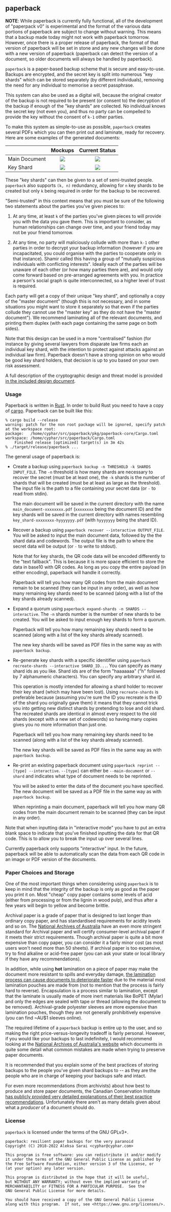 ## paperback ##

**NOTE**: While paperback is currently fully functional, all of the development
of "paperpack v0" is experimental and the format of the various data portions
of paperback are subject to change without warning. This means that a backup
made today might not work with paperback tomorrow. However, once there is a
proper release of paperback, the format of that version of paperback will be
set in stone and any new changes will be done with a new version of paperback
(paperback can detect the version of a document, so older documents will always
be handled by paperback).

`paperback` is a paper-based backup scheme that is secure and easy-to-use.
Backups are encrypted, and the secret key is split into numerous "key shards"
which can be stored separately (by different individuals), removing the need
for any individual to memorise a secret passphrase.

This system can also be used as a digital will, because the original creator of
the backup is not required to be present (or consent to) the decryption of the
backup if enough of the "key shards" are collected. No individual knows the
secret key (not even you), and thus no party can be compelled to provide the
key without the consent of `k-1` other parties.

To make this system as simple-to-use as possible, `paperback` creates several
PDFs which you can then print out and laminate, ready for recovery. Here are
some examples of the generated documents:

|               |                                Mockups                                |                           Current Status                           |
| ------------- | :-------------------------------------------------------------------: | :----------------------------------------------------------------: |
| Main Document | <img style="max-height:400px" src="contrib/mockup-maindocument.png"/> | <img style="max-height:400px" src="contrib/poc-maindocument.png"/> |
| Key Shard     | <img style="max-height:400px" src="contrib/mockup-keyshard.png"/>     | <img style="max-height:400px" src="contrib/poc-keyshard.png"/>     |

These "key shards" can then be given to a set of semi-trusted people.
`paperback` also supports `(k, n)` redundancy, allowing for `n` key shards to
be created but only `k` being required in order for the backup to be recovered.

"Semi-trusted" in this context means that you must be sure of the following two
statements about the parties you've given pieces to:

1. At any time, at least `k` of the parties you've given pieces to will provide
   you with the data you gave them. This is important to consider, as human
   relationships can change over time, and your friend today may not be your
   friend tomorrow.

2. At any time, no party will maliciously collude with more than `k-1` other
   parties in order to decrypt your backup information (however if you are
   incapacitated, you could organise with the parties to cooperate only in that
   instance).  Shamir called this having a group of "mutually suspicious
   individuals with conflicting interests". Ideally each of the parties will be
   unaware of each other (or how many parties there are), and would only come
   forward based on pre-arranged agreements with you. In practice a person's
   social graph is quite interconnected, so a higher level of trust is
   required.

Each party will get a copy of their unique "key shard", and optionally a copy
of the "master document" (though this is not necessary, and in some situations
you might want to store it separately so that even if the parties collude they
cannot use the "master key" as they do not have the "master document"). We
recommend laminating all of the relevant documents, and printing them duplex
(with each page containing the same page on both sides).

Note that this design can be used in a more "centralised" fashion (for instance
by giving several lawyers from disparate law firms each an individual key
shard, with the intention to protect against attacks against an individual law
firm). Paperback doesn't have a strong opinion on who would be good key shard
holders, that decision is up to you based on your own risk assessment.

A full description of the cryptographic design and threat model is provided [in
the included design document][design].

[design]: DESIGN.md

### Usage ###

Paperback is written in [Rust][rust]. In order to build Rust you need to have a
copy of [cargo][cargo]. Paperback can be built like this:


```
% cargo build --release
warning: patch for the non root package will be ignored, specify patch at the workspace root:
package:   /home/cyphar/src/paperback/pkg/paperback-core/Cargo.toml
workspace: /home/cyphar/src/paperback/Cargo.toml
    Finished release [optimized] target(s) in 3m 42s
% ./target/release/paperback ...
```

The general usage of paperback is:

 * Create a backup using `paperback backup -n THRESHOLD -k SHARDS INPUT_FILE`.
   The `-n` threshold is how many shards are necessary to recover the secret
   (must be at least one), the `-k` shards is the number of shards that will be
   created (must be at least as large as the threshold). The input file is the
   path to a file containing your secret data (or `-` to read from stdin).

   The main document will be saved in the current directory with the name
   `main_document-xxxxxxxx.pdf` (`xxxxxxxx` being the document ID) and the key
   shards will be saved in the current directory with names resembling
   `key_shard-xxxxxxxx-hyyyyyyy.pdf` (with `hyyyyyyy` being the shard ID).

 * Recover a backup using `paperback recover --interactive OUTPUT_FILE`. You
   will be asked to input the main document data, followed by the the shard
   data and codewords. The output file is the path to where the secret data
   will be output (or `-` to write to stdout).

   Note that for key shards, the QR code data will be encoded differently to
   the "text fallback". This is because it is more space efficient to store the
   data in base10 with QR codes. As long as you copy the entire payload (in
   either encoding), paperback will handle it correctly.

   Paperback will tell you how many QR codes from the main document remain to
   be scanned (they can be input in any order), as well as how many remaining
   key shards need to be scanned (along with a list of the key shards already
   scanned).

 * Expand a quorum using `paperback expand-shards -n SHARDS --interactive`. The
   `-n` shards number is the number of new shards to be created. You will be
   asked to input enough key shards to form a quorum.

   Paperback will tell you how many remaining key shards need to be scanned
   (along with a list of the key shards already scanned).

   The new key shards will be saved as PDF files in the same way as with
   `paperback backup`.

 * Re-generate key shards with a specific idenitifier using `paperback
   recreate-shards --interactive SHARD_ID...`. You can specify as many shard
   ids as you like. Shard ids are of the form "haaaaaaa" ("h" followed by 7
   alphanumeric characters). You can specify any arbitrary shard id.

   This operation is mostly intended for allowing a shard holder to recover
   their key shard (which may have been lost). Using `recreate-shards` is
   preferable because (assuming you're sure the ID you recreate is the ID of
   the shard you originally gave them) it means that they cannot trick you into
   getting new distinct shards by pretending to lose and old shard. The
   recreated shards are identical in almost every respect to the old shards
   (except with a new set of codewords) so having many copies gives you no more
   information than just one.

   Paperback will tell you how many remaining key shards need to be scanned
   (along with a list of the key shards already scanned).

   The new key shards will be saved as PDF files in the same way as with
   `paperback backup`.

 * Re-print an existing paperback document using `paperback reprint --[type]
   --interactive`. `--[type]` can either be `--main-document` or `--shard` and
   indicates what type of document needs to be reprinted.

   You will be asked to enter the data of the document you have specified. The
   new document will be saved as a PDF file in the same way as with `paperback
   backup`.

   When reprinting a main document, paperback will tell you how many QR codes
   from the main document remain to be scanned (they can be input in any order).

Note that when inputting data in "interactive mode" you have to put an extra
blank space to indicate that you've finished inputting the data for that QR
code. This is to allow you to break the input up over several lines.

Currently paperback only supports "interactive" input. In the future, paperback
will be able to automatically scan the data from each QR code in an image or
PDF version of the documents.

[rust]: https://www.rust-lang.org/
[cargo]: https://doc.rust-lang.org/cargo/

### Paper Choices and Storage ###

One of the most important things when considering using `paperback` is to keep
in mind that the integrity of the backup is only as good as the paper you print
it on. Most "cheap" copy paper contains some levels of acid (either from
processing or from the lignin in wood pulp), and thus after a few years will
begin to yellow and become brittle.

Archival paper is a grade of paper that is designed to last longer than
ordinary copy paper, and has standardised requirements for acidity levels and
so on. The [National Archives of Australia][naa-standard] have an even more
stringent standard for Archival paper and will certify consumer-level archival
paper if it meets their strict requirements. Though archival paper is quite a
bit more expensive than copy paper, you can consider it a fairly minor cost (as
most users won't need more than 50 sheets). If archival paper is too expensive,
try to find alkaline or acid-free paper (you can ask your state or local
library if they have any recommendations).

In addition, while using **hot** lamination on a piece of paper may make the
document more resistant to spills and everyday damage, [the lamination process
can cause documents to deteriorate faster][anthropology-lamination] due to the
material most lamination pouches are made from (not to mention that the process
is fairly hard to reverse).  Encapsulation is a process similar to lamination,
except that the laminate is usually made of more inert materials like BoPET
(Mylar) and only the edges are sealed with tape or thread (allowing the
document to be removed). Archival-grade polyester sleeves are more expensive
than lamination pouches, though they are not generally prohibitively expensive
(you can find ~AU$1 sleeves online).

The required lifetime of a `paperback` backup is entire up to the user, and so
making the right price-versus-longevity tradeoff is fairly personal. However,
if you would like your backups to last indefinitely, I would recommend looking
at the [National Archives of Australia's website][naa-preserving-paper] which
documents in quite some detail what common mistakes are made when trying to
preserve paper documents.

It is recommended that you explain some of the best practices of storing
backups to the people you've given shard backups to -- as they are the people
who are in charge of keeping your backups safe and intact.

For even more recommendations (from archivists) about how best to produce and
store paper documents, the Canadian Conservation Institute [has publicly
provided very detailed explanations of their best practice
recommendations][cci-notes]. Unfortunately there aren't as many details given
about what a *producer* of a document should do.

[naa-standard]: https://web.archive.org/web/20180304061138/https://www.naa.gov.au/information-management/managing-information-and-records/preserving/physical-records-pres/archival-quality-paper-products.aspx
[anthropology-lamination]: https://web.archive.org/web/20181128202230/http://anthropology.si.edu/conservation/lamination/lamination_guidelines.htm
[naa-preserving-paper]: https://web.archive.org/web/20180324131805/http://www.naa.gov.au/information-management/managing-information-and-records/preserving/artworks.aspx
[cci-notes]: https://www.canada.ca/en/conservation-institute/services/conservation-preservation-publications/canadian-conservation-institute-notes.html

### License ###

`paperback` is licensed under the terms of the GNU GPLv3+.

```
paperback: resilient paper backups for the very paranoid
Copyright (C) 2018-2022 Aleksa Sarai <cyphar@cyphar.com>

This program is free software: you can redistribute it and/or modify
it under the terms of the GNU General Public License as published by
the Free Software Foundation, either version 3 of the License, or
(at your option) any later version.

This program is distributed in the hope that it will be useful,
but WITHOUT ANY WARRANTY; without even the implied warranty of
MERCHANTABILITY or FITNESS FOR A PARTICULAR PURPOSE.  See the
GNU General Public License for more details.

You should have received a copy of the GNU General Public License
along with this program.  If not, see <https://www.gnu.org/licenses/>.
```
